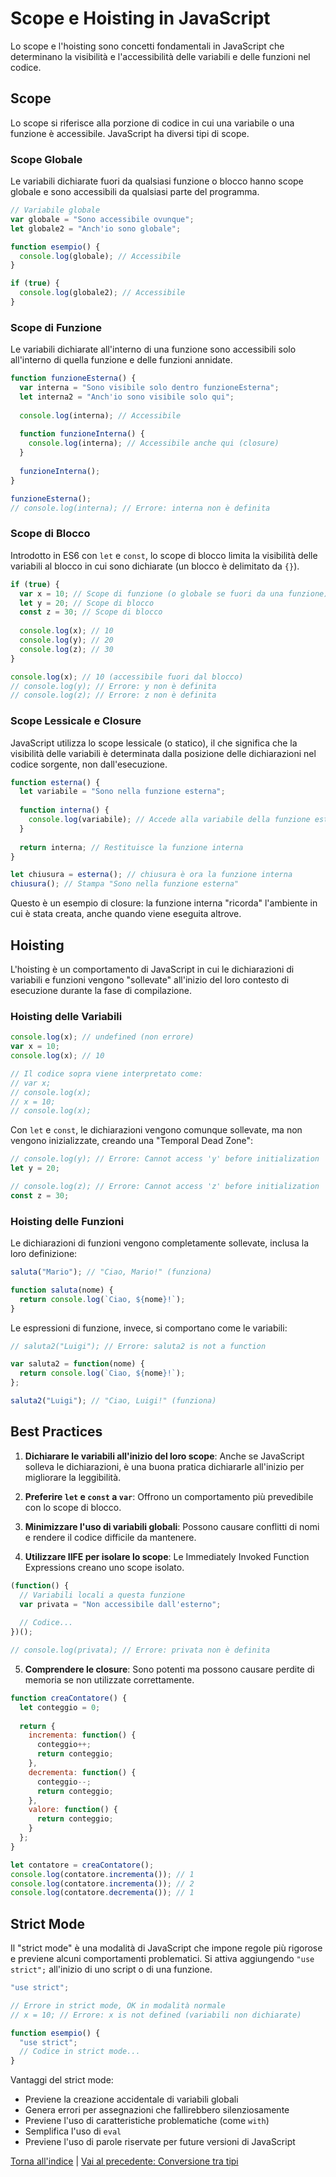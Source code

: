 # Scope e Hoisting in JavaScript

Lo scope e l'hoisting sono concetti fondamentali in JavaScript che determinano la visibilità e l'accessibilità delle variabili e delle funzioni nel codice.

## Scope

Lo scope si riferisce alla porzione di codice in cui una variabile o una funzione è accessibile. JavaScript ha diversi tipi di scope.

### Scope Globale

Le variabili dichiarate fuori da qualsiasi funzione o blocco hanno scope globale e sono accessibili da qualsiasi parte del programma.

```javascript
// Variabile globale
var globale = "Sono accessibile ovunque";
let globale2 = "Anch'io sono globale";

function esempio() {
  console.log(globale); // Accessibile
}

if (true) {
  console.log(globale2); // Accessibile
}
```

### Scope di Funzione

Le variabili dichiarate all'interno di una funzione sono accessibili solo all'interno di quella funzione e delle funzioni annidate.

```javascript
function funzioneEsterna() {
  var interna = "Sono visibile solo dentro funzioneEsterna";
  let interna2 = "Anch'io sono visibile solo qui";
  
  console.log(interna); // Accessibile
  
  function funzioneInterna() {
    console.log(interna); // Accessibile anche qui (closure)
  }
  
  funzioneInterna();
}

funzioneEsterna();
// console.log(interna); // Errore: interna non è definita
```

### Scope di Blocco

Introdotto in ES6 con `let` e `const`, lo scope di blocco limita la visibilità delle variabili al blocco in cui sono dichiarate (un blocco è delimitato da `{}`).

```javascript
if (true) {
  var x = 10; // Scope di funzione (o globale se fuori da una funzione)
  let y = 20; // Scope di blocco
  const z = 30; // Scope di blocco
  
  console.log(x); // 10
  console.log(y); // 20
  console.log(z); // 30
}

console.log(x); // 10 (accessibile fuori dal blocco)
// console.log(y); // Errore: y non è definita
// console.log(z); // Errore: z non è definita
```

### Scope Lessicale e Closure

JavaScript utilizza lo scope lessicale (o statico), il che significa che la visibilità delle variabili è determinata dalla posizione delle dichiarazioni nel codice sorgente, non dall'esecuzione.

```javascript
function esterna() {
  let variabile = "Sono nella funzione esterna";
  
  function interna() {
    console.log(variabile); // Accede alla variabile della funzione esterna
  }
  
  return interna; // Restituisce la funzione interna
}

let chiusura = esterna(); // chiusura è ora la funzione interna
chiusura(); // Stampa "Sono nella funzione esterna"
```

Questo è un esempio di closure: la funzione interna "ricorda" l'ambiente in cui è stata creata, anche quando viene eseguita altrove.

## Hoisting

L'hoisting è un comportamento di JavaScript in cui le dichiarazioni di variabili e funzioni vengono "sollevate" all'inizio del loro contesto di esecuzione durante la fase di compilazione.

### Hoisting delle Variabili

```javascript
console.log(x); // undefined (non errore)
var x = 10;
console.log(x); // 10

// Il codice sopra viene interpretato come:
// var x;
// console.log(x);
// x = 10;
// console.log(x);
```

Con `let` e `const`, le dichiarazioni vengono comunque sollevate, ma non vengono inizializzate, creando una "Temporal Dead Zone":

```javascript
// console.log(y); // Errore: Cannot access 'y' before initialization
let y = 20;

// console.log(z); // Errore: Cannot access 'z' before initialization
const z = 30;
```

### Hoisting delle Funzioni

Le dichiarazioni di funzioni vengono completamente sollevate, inclusa la loro definizione:

```javascript
saluta("Mario"); // "Ciao, Mario!" (funziona)

function saluta(nome) {
  return console.log(`Ciao, ${nome}!`);
}
```

Le espressioni di funzione, invece, si comportano come le variabili:

```javascript
// saluta2("Luigi"); // Errore: saluta2 is not a function

var saluta2 = function(nome) {
  return console.log(`Ciao, ${nome}!`);
};

saluta2("Luigi"); // "Ciao, Luigi!" (funziona)
```

## Best Practices

1. **Dichiarare le variabili all'inizio del loro scope**: Anche se JavaScript solleva le dichiarazioni, è una buona pratica dichiararle all'inizio per migliorare la leggibilità.

2. **Preferire `let` e `const` a `var`**: Offrono un comportamento più prevedibile con lo scope di blocco.

3. **Minimizzare l'uso di variabili globali**: Possono causare conflitti di nomi e rendere il codice difficile da mantenere.

4. **Utilizzare IIFE per isolare lo scope**: Le Immediately Invoked Function Expressions creano uno scope isolato.

```javascript
(function() {
  // Variabili locali a questa funzione
  var privata = "Non accessibile dall'esterno";
  
  // Codice...
})();

// console.log(privata); // Errore: privata non è definita
```

5. **Comprendere le closure**: Sono potenti ma possono causare perdite di memoria se non utilizzate correttamente.

```javascript
function creaContatore() {
  let conteggio = 0;
  
  return {
    incrementa: function() {
      conteggio++;
      return conteggio;
    },
    decrementa: function() {
      conteggio--;
      return conteggio;
    },
    valore: function() {
      return conteggio;
    }
  };
}

let contatore = creaContatore();
console.log(contatore.incrementa()); // 1
console.log(contatore.incrementa()); // 2
console.log(contatore.decrementa()); // 1
```

## Strict Mode

Il "strict mode" è una modalità di JavaScript che impone regole più rigorose e previene alcuni comportamenti problematici. Si attiva aggiungendo `"use strict";` all'inizio di uno script o di una funzione.

```javascript
"use strict";

// Errore in strict mode, OK in modalità normale
// x = 10; // Errore: x is not defined (variabili non dichiarate)

function esempio() {
  "use strict";
  // Codice in strict mode...
}
```

Vantaggi del strict mode:

- Previene la creazione accidentale di variabili globali
- Genera errori per assegnazioni che fallirebbero silenziosamente
- Previene l'uso di caratteristiche problematiche (come `with`)
- Semplifica l'uso di `eval`
- Previene l'uso di parole riservate per future versioni di JavaScript

[Torna all'indice](../README.md#indice-degli-argomenti-teorici) | [Vai al precedente: Conversione tra tipi](./04_Conversione_Tipi.md)